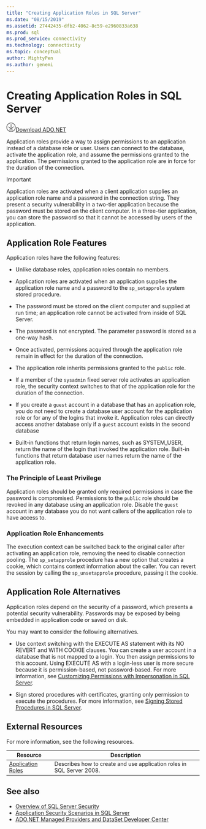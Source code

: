 ```yaml
---
title: "Creating Application Roles in SQL Server"
ms.date: "08/15/2019"
ms.assetid: 27442435-dfb2-4062-8c59-e2960833a638
ms.prod: sql
ms.prod_service: connectivity
ms.technology: connectivity
ms.topic: conceptual
author: MightyPen
ms.author: genemi
---
```

# Creating Application Roles in SQL Server

![Download-DownArrow-Circled](../../ssdt/media/download.png)[Download ADO.NET](../sql-connection-libraries.md#anchor-20-drivers-relational-access)

Application roles provide a way to assign permissions to an application instead of a database role or user. Users can connect to the database, activate the application role, and assume the permissions granted to the application. The permissions granted to the application role are in force for the duration of the connection.  
  
> [!IMPORTANT]
>  Application roles are activated when a client application supplies an application role name and a password in the connection string. They present a security vulnerability in a two-tier application because the password must be stored on the client computer. In a three-tier application, you can store the password so that it cannot be accessed by users of the application.  
  
## Application Role Features  
 Application roles have the following features:  
  
- Unlike database roles, application roles contain no members.  
  
- Application roles are activated when an application supplies the application role name and a password to the `sp_setapprole` system stored procedure.  
  
- The password must be stored on the client computer and supplied at run time; an application role cannot be activated from inside of SQL Server.  
  
- The password is not encrypted. The parameter password is stored as a one-way hash.  
  
- Once activated, permissions acquired through the application role remain in effect for the duration of the connection.  
  
- The application role inherits permissions granted to the `public` role.  
  
- If a member of the `sysadmin` fixed server role activates an application role, the security context switches to that of the application role for the duration of the connection.  
  
- If you create a `guest` account in a database that has an application role, you do not need to create a database user account for the application role or for any of the logins that invoke it. Application roles can directly access another database only if a `guest` account exists in the second database  
  
- Built-in functions that return login names, such as SYSTEM_USER, return the name of the login that invoked the application role. Built-in functions that return database user names return the name of the application role.  
  
### The Principle of Least Privilege  
 Application roles should be granted only required permissions in case the password is compromised. Permissions to the `public` role should be revoked in any database using an application role. Disable the `guest` account in any database you do not want callers of the application role to have access to.  
  
### Application Role Enhancements  
 The execution context can be switched back to the original caller after activating an application role, removing the need to disable connection pooling. The `sp_setapprole` procedure has a new option that creates a cookie, which contains context information about the caller. You can revert the session by calling the `sp_unsetapprole` procedure, passing it the cookie.  
  
## Application Role Alternatives  
 Application roles depend on the security of a password, which presents a potential security vulnerability. Passwords may be exposed by being embedded in application code or saved on disk.  
  
 You may want to consider the following alternatives.  
  
- Use context switching with the EXECUTE AS statement with its NO REVERT and WITH COOKIE clauses. You can create a user account in a database that is not mapped to a login. You then assign permissions to this account. Using EXECUTE AS with a login-less user is more secure because it is permission-based, not password-based. For more information, see [Customizing Permissions with Impersonation in SQL Server](../../connect/ado-net/customizing-permissions-with-impersonation-in-sql-server.md).  
  
- Sign stored procedures with certificates, granting only permission to execute the procedures. For more information, see [Signing Stored Procedures in SQL Server](../../connect/ado-net/signing-stored-procedures-in-sql-server.md).  
  
## External Resources  
 For more information, see the following resources.  
  
|Resource|Description|  
|--------------|-----------------|  
|[Application Roles](/sql/relational-databases/security/authentication-access/application-roles)|Describes how to create and use application roles in SQL Server 2008.|  
  
## See also

- [Overview of SQL Server Security](../../connect/ado-net/overview-of-sql-server-security.md)
- [Application Security Scenarios in SQL Server](../../connect/ado-net/application-security-scenarios-in-sql-server.md)
- [ADO.NET Managed Providers and DataSet Developer Center](https://go.microsoft.com/fwlink/?LinkId=217917)
